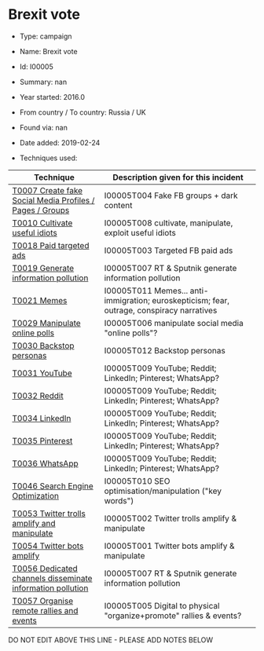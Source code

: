 # Brexit vote

* Type: campaign

* Name: Brexit vote

* Id: I00005

* Summary: nan

* Year started: 2016.0

* From country / To country: Russia / UK

* Found via: nan

* Date added: 2019-02-24

* Techniques used: 

| Technique | Description given for this incident |
| --------- | ------------------------- |
| [T0007 Create fake Social Media Profiles / Pages / Groups](../techniques/T0007.md) | I00005T004 Fake FB groups + dark content |
| [T0010 Cultivate useful idiots](../techniques/T0010.md) | I00005T008 cultivate, manipulate, exploit useful idiots |
| [T0018 Paid targeted ads](../techniques/T0018.md) | I00005T003 Targeted FB paid ads |
| [T0019 Generate information pollution](../techniques/T0019.md) | I00005T007 RT & Sputnik generate information pollution |
| [T0021 Memes](../techniques/T0021.md) | I00005T011 Memes... anti-immigration; euroskepticism; fear, outrage, conspiracy narratives |
| [T0029 Manipulate online polls](../techniques/T0029.md) | I00005T006 manipulate social media "online polls"?  |
| [T0030 Backstop personas](../techniques/T0030.md) | I00005T012 Backstop personas |
| [T0031 YouTube](../techniques/T0031.md) | I00005T009 YouTube; Reddit; LinkedIn; Pinterest; WhatsApp? |
| [T0032 Reddit](../techniques/T0032.md) | I00005T009 YouTube; Reddit; LinkedIn; Pinterest; WhatsApp? |
| [T0034 LinkedIn](../techniques/T0034.md) | I00005T009 YouTube; Reddit; LinkedIn; Pinterest; WhatsApp? |
| [T0035 Pinterest](../techniques/T0035.md) | I00005T009 YouTube; Reddit; LinkedIn; Pinterest; WhatsApp? |
| [T0036 WhatsApp](../techniques/T0036.md) | I00005T009 YouTube; Reddit; LinkedIn; Pinterest; WhatsApp? |
| [T0046 Search Engine Optimization](../techniques/T0046.md) | I00005T010 SEO optimisation/manipulation ("key words") |
| [T0053 Twitter trolls amplify and manipulate](../techniques/T0053.md) | I00005T002 Twitter trolls amplify & manipulate |
| [T0054 Twitter bots amplify](../techniques/T0054.md) | I00005T001 Twitter bots amplify & manipulate |
| [T0056 Dedicated channels disseminate information pollution](../techniques/T0056.md) | I00005T007 RT & Sputnik generate information pollution |
| [T0057 Organise remote rallies and events](../techniques/T0057.md) | I00005T005 Digital to physical "organize+promote" rallies & events? |

DO NOT EDIT ABOVE THIS LINE - PLEASE ADD NOTES BELOW